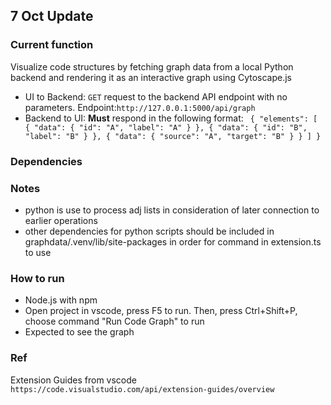 ## 7 Oct Update
### Current function

Visualize code structures by fetching graph data from a local Python backend and rendering it as an interactive graph using Cytoscape.js

* UI to Backend:
  `GET` request to the backend API endpoint with no parameters.
  Endpoint:`http://127.0.0.1:5000/api/graph`
* Backend to UI:
  **Must** respond in the following format:
  ` { "elements": [ { "data": { "id": "A", "label": "A" } }, { "data": { "id": "B", "label": "B" } }, { "data": { "source": "A", "target": "B" } } ] }`

### Dependencies

### Notes

* python is use to process adj lists in consideration of later connection to earlier operations
* other dependencies for python scripts should be included in graphdata/.venv/lib/site-packages in order for command in extension.ts to use

### How to run

* Node.js with npm
* Open project in vscode, press F5 to run. Then, press Ctrl+Shift+P, choose command "Run Code Graph" to run
* Expected to see the graph

### Ref
Extension Guides from vscode
`https://code.visualstudio.com/api/extension-guides/overview`
